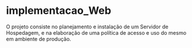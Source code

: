 # implementacao_Web
O projeto consiste no planejamento e instalação de um Servidor de Hospedagem, e na elaboração de uma política de acesso e uso do mesmo em ambiente de produção.

